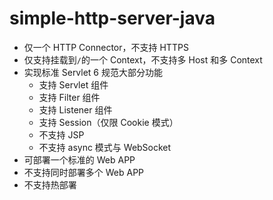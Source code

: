 # simple-http-server-java

- 仅一个 HTTP Connector，不支持 HTTPS
- 仅支持挂载到`/`的一个 Context，不支持多 Host 和多 Context
- 实现标准 Servlet 6 规范大部分功能
    - 支持 Servlet 组件
    - 支持 Filter 组件
    - 支持 Listener 组件
    - 支持 Session（仅限 Cookie 模式）
    - 不支持 JSP
    - 不支持 async 模式与 WebSocket
- 可部署一个标准的 Web APP
- 不支持同时部署多个 Web APP
- 不支持热部署